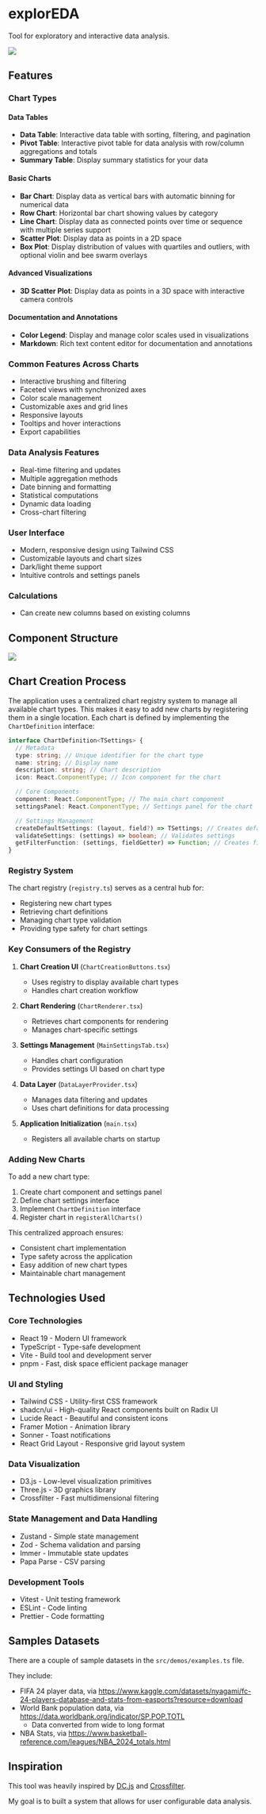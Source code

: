 # explorEDA

Tool for exploratory and interactive data analysis.

![](packages/explorEDA/docs/main-image.png)

## Features

### Chart Types

#### Data Tables

- **Data Table**: Interactive data table with sorting, filtering, and pagination
- **Pivot Table**: Interactive pivot table for data analysis with row/column aggregations and totals
- **Summary Table**: Display summary statistics for your data

#### Basic Charts

- **Bar Chart**: Display data as vertical bars with automatic binning for numerical data
- **Row Chart**: Horizontal bar chart showing values by category
- **Line Chart**: Display data as connected points over time or sequence with multiple series support
- **Scatter Plot**: Display data as points in a 2D space
- **Box Plot**: Display distribution of values with quartiles and outliers, with optional violin and bee swarm overlays

#### Advanced Visualizations

- **3D Scatter Plot**: Display data as points in a 3D space with interactive camera controls

#### Documentation and Annotations

- **Color Legend**: Display and manage color scales used in visualizations
- **Markdown**: Rich text content editor for documentation and annotations

### Common Features Across Charts

- Interactive brushing and filtering
- Faceted views with synchronized axes
- Color scale management
- Customizable axes and grid lines
- Responsive layouts
- Tooltips and hover interactions
- Export capabilities

### Data Analysis Features

- Real-time filtering and updates
- Multiple aggregation methods
- Date binning and formatting
- Statistical computations
- Dynamic data loading
- Cross-chart filtering

### User Interface

- Modern, responsive design using Tailwind CSS
- Customizable layouts and chart sizes
- Dark/light theme support
- Intuitive controls and settings panels

### Calculations

- Can create new columns based on existing columns

## Component Structure

![](packages/explorEDA/docs/component_structure.svg)

## Chart Creation Process

The application uses a centralized chart registry system to manage all available chart types. This makes it easy to add new charts by registering them in a single location. Each chart is defined by implementing the `ChartDefinition` interface:

```typescript
interface ChartDefinition<TSettings> {
  // Metadata
  type: string; // Unique identifier for the chart type
  name: string; // Display name
  description: string; // Chart description
  icon: React.ComponentType; // Icon component for the chart

  // Core Components
  component: React.ComponentType; // The main chart component
  settingsPanel: React.ComponentType; // Settings panel for the chart

  // Settings Management
  createDefaultSettings: (layout, field?) => TSettings; // Creates default settings
  validateSettings: (settings) => boolean; // Validates settings
  getFilterFunction: (settings, fieldGetter) => Function; // Creates filter function
}
```

### Registry System

The chart registry (`registry.ts`) serves as a central hub for:

- Registering new chart types
- Retrieving chart definitions
- Managing chart type validation
- Providing type safety for chart settings

### Key Consumers of the Registry

1. **Chart Creation UI** (`ChartCreationButtons.tsx`)

   - Uses registry to display available chart types
   - Handles chart creation workflow

2. **Chart Rendering** (`ChartRenderer.tsx`)

   - Retrieves chart components for rendering
   - Manages chart-specific settings

3. **Settings Management** (`MainSettingsTab.tsx`)

   - Handles chart configuration
   - Provides settings UI based on chart type

4. **Data Layer** (`DataLayerProvider.tsx`)

   - Manages data filtering and updates
   - Uses chart definitions for data processing

5. **Application Initialization** (`main.tsx`)
   - Registers all available charts on startup

### Adding New Charts

To add a new chart type:

1. Create chart component and settings panel
2. Define chart settings interface
3. Implement `ChartDefinition` interface
4. Register chart in `registerAllCharts()`

This centralized approach ensures:

- Consistent chart implementation
- Type safety across the application
- Easy addition of new chart types
- Maintainable chart management

## Technologies Used

### Core Technologies

- React 19 - Modern UI framework
- TypeScript - Type-safe development
- Vite - Build tool and development server
- pnpm - Fast, disk space efficient package manager

### UI and Styling

- Tailwind CSS - Utility-first CSS framework
- shadcn/ui - High-quality React components built on Radix UI
- Lucide React - Beautiful and consistent icons
- Framer Motion - Animation library
- Sonner - Toast notifications
- React Grid Layout - Responsive grid layout system

### Data Visualization

- D3.js - Low-level visualization primitives
- Three.js - 3D graphics library
- Crossfilter - Fast multidimensional filtering

### State Management and Data Handling

- Zustand - Simple state management
- Zod - Schema validation and parsing
- Immer - Immutable state updates
- Papa Parse - CSV parsing

### Development Tools

- Vitest - Unit testing framework
- ESLint - Code linting
- Prettier - Code formatting

## Samples Datasets

There are a couple of sample datasets in the `src/demos/examples.ts` file.

They include:

- FIFA 24 player data, via <https://www.kaggle.com/datasets/nyagami/fc-24-players-database-and-stats-from-easports?resource=download>
- World Bank population data, via <https://data.worldbank.org/indicator/SP.POP.TOTL>
  - Data converted from wide to long format
- NBA Stats, via <https://www.basketball-reference.com/leagues/NBA_2024_totals.html>

## Inspiration

This tool was heavily inspired by [DC.js](https://dc-js.github.io/dc.js/) and [Crossfilter](https://github.com/crossfilter/crossfilter).

My goal is to built a system that allows for user configurable data analysis.
